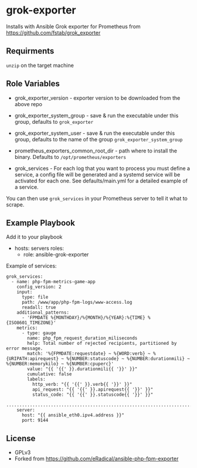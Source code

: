 grok-exporter
=========

Installs with Ansible Grok exporter for Prometheus from https://github.com/fstab/grok_exporter

Requirments
--------------

`unzip` on the target machine

Role Variables
--------------

- grok_exporter_version - exporter version to be downloaded from the above repo

- grok_exporter_system_group - save & run the executable under this group, defaults to `grok_exporter`
- grok_exporter_system_user - save & run the executable under this group, defaults to the name of the group `grok_exporter_system_group`
- prometheus_exporters_common_root_dir - path where to install the binary. Defaults to `/opt/prometheus/exporters`

- grok_services - For each log that you want to process you must define a service, a config file will be generated and a systemd service will be activated for each one. See defaults/main.yml for a detailed example of a service.

You can then use `grok_services` in your Prometheus server to tell it what to scrape.

Example Playbook
----------------

Add it to your playbook

- hosts: servers
  roles:
    - role: ansible-grok-exporter

Example of services:
```
grok_services:
  - name: php-fpm-metrics-game-app
    config_version: 2
    input:
      type: file
      path: /www/app/php-fpm-logs/www-access.log
      readall: true
    additional_patterns:
      - 'FPMDATE %{MONTHDAY}/%{MONTH}/%{YEAR}:%{TIME} %{ISO8601_TIMEZONE}'
    metrics:
      - type: gauge
        name: php_fpm_request_duration_miliseconds
        help: Total number of rejected recipients, partitioned by error message.
        match: '%{FPMDATE:requestdate} ~ %{WORD:verb} ~ %{URIPATH:apirequest} ~ %{NUMBER:statuscode} ~ %{NUMBER:durationmili} ~ %{NUMBER:memorykilo} ~ %{NUMBER:cpuperc}'
        value: "{{ '{{' }}.durationmili{{ '}}' }}"
        cumulative: false
        labels:
          http_verb: "{{ '{{' }}.verb{{ '}}' }}"
          api_request: "{{ '{{' }}.apirequest{{ '}}' }}"
          status_code: "{{ '{{' }}.statuscode{{ '}}' }}"
      ..........................................................................
    server:
      host: "{{ ansible_eth0.ipv4.address }}"
      port: 9144
```

License
-------

- GPLv3
- Forked from https://github.com/eRadical/ansible-php-fpm-exporter
